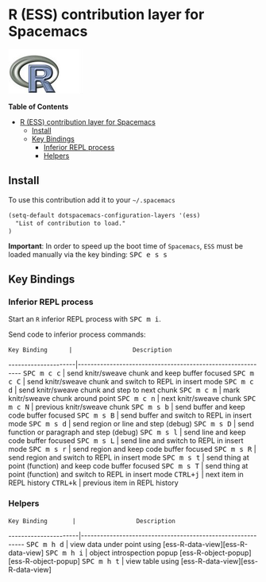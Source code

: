# R (ESS) contribution layer for Spacemacs

![logo](img/r.jpg)

<!-- markdown-toc start - Don't edit this section. Run M-x markdown-toc/generate-toc again -->
**Table of Contents**

- [R (ESS) contribution layer for Spacemacs](#r-ess-contribution-layer-for-spacemacs)
    - [Install](#install)
    - [Key Bindings](#key-bindings)
        - [Inferior REPL process](#inferior-repl-process)
        - [Helpers](#helpers)

<!-- markdown-toc end -->

## Install

To use this contribution add it to your `~/.spacemacs`

```elisp
(setq-default dotspacemacs-configuration-layers '(ess)
  "List of contribution to load."
)
```

**Important**:
In order to speed up the boot time of `Spacemacs`, `ESS` must be loaded
manually via the key binding: <kbd>SPC e s s</kbd>

## Key Bindings

### Inferior REPL process

Start an `R` inferior REPL process with <kbd>SPC m i</kbd>.

Send code to inferior process commands:

    Key Binding      |                 Description
---------------------|------------------------------------------------------------
<kbd>SPC m c c</kbd> | send knitr/sweave chunk and keep buffer focused
<kbd>SPC m c C</kbd> | send knitr/sweave chunk and switch to REPL in insert mode
<kbd>SPC m c d</kbd> | send knitr/sweave chunk and step to next chunk
<kbd>SPC m c m</kbd> | mark knitr/sweave chunk around point
<kbd>SPC m c n</kbd> | next knitr/sweave chunk
<kbd>SPC m c N</kbd> | previous knitr/sweave chunk
<kbd>SPC m s b</kbd> | send buffer and keep code buffer focused
<kbd>SPC m s B</kbd> | send buffer and switch to REPL in insert mode
<kbd>SPC m s d</kbd> | send region or line and step (debug)
<kbd>SPC m s D</kbd> | send function or paragraph and step (debug)
<kbd>SPC m s l</kbd> | send line and keep code buffer focused
<kbd>SPC m s L</kbd> | send line and switch to REPL in insert mode
<kbd>SPC m s r</kbd> | send region and keep code buffer focused
<kbd>SPC m s R</kbd> | send region and switch to REPL in insert mode
<kbd>SPC m s t</kbd> | send thing at point (function) and keep code buffer focused
<kbd>SPC m s T</kbd> | send thing at point (function) and switch to REPL in insert mode
<kbd>CTRL+j</kbd>    | next item in REPL history
<kbd>CTRL+k</kbd>    | previous item in REPL history

### Helpers

    Key Binding       |                 Description
----------------------|------------------------------------------------------------
<kbd>SPC m h d</kbd>  | view data under point using [ess-R-data-view][ess-R-data-view] 
<kbd>SPC m h i</kbd>  | object introspection popup [ess-R-object-popup][ess-R-object-popup]
<kbd>SPC m h t</kbd>  | view table using [ess-R-data-view][ess-R-data-view] 
